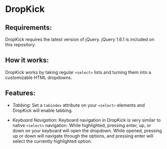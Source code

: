DropKick
=

Requirements:
-
DropKick requires the latest version of jQuery. jQuery 1.6.1 is included on this repository.

How it works:
-
DropKick works by taking regular `<select>` lists and turning them into a customizable HTML dropdowns.


Features:
-
* *Tabbing:* 
   Set a `tabindex` attribute on your `<select>` elements and DropKick will enable tabbing.

* *Keyboard Navigation:*
   Keyboard navigation in DropKick is very similar to native `<select>` navigation.
   While highlighted, pressing enter, up, or down on your keyboard will open the dropdown.
   While opened, pressing up or down will navigate through the options, and pressing enter will select the currently highlighted option.
